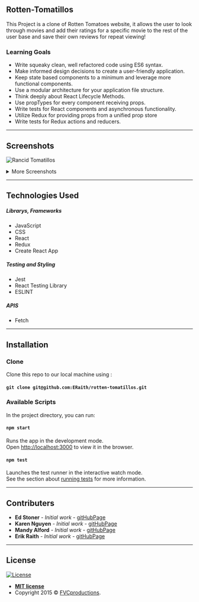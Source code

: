 ## Rotten-Tomatillos
This Project is a clone of Rotten Tomatoes website, it allows the user to look through movies and add their ratings for a specific movie to the rest of the user base and save their own reviews for repeat viewing!

### Learning Goals
- Write squeaky clean, well refactored code using ES6 syntax.
- Make informed design decisions to create a user-friendly application.
- Keep state based components to a minimum and leverage more functional components.
- Use a modular architecture for your application file structure.
- Think deeply about React Lifecycle Methods.
- Use propTypes for every component receiving props.
- Write tests for React components and asynchronous functionality.
- Utilize Redux for providing props from a unified prop store
- Write tests for Redux actions and reducers.

---

## Screenshots
![Rancid Tomatillos ](https://user-images.githubusercontent.com/6379500/79272736-1951b700-7e5f-11ea-8416-26d2c39c0059.gif)

<details><summary>More Screenshots</summary>
<p>
  
##### Home Page 
![Home](https://user-images.githubusercontent.com/6379500/79267871-16eb5f00-7e57-11ea-9b65-e49a9d4de1f6.png)
##### Login Modal
![Login](https://user-images.githubusercontent.com/6379500/79268037-5619b000-7e57-11ea-9204-a5563a67dd00.png)
##### Home Page(Logged in)
![Home Logged in](https://user-images.githubusercontent.com/6379500/79268460-0c7d9500-7e58-11ea-8f3b-80574dbbbfb6.png)
##### Movie Details
![Movie Details](https://user-images.githubusercontent.com/6379500/79268559-31720800-7e58-11ea-8a56-7f7036e8ad34.png)
##### Mobile View
![mobile](https://user-images.githubusercontent.com/6379500/79268138-83fef480-7e57-11ea-8beb-4fe0d64e64b7.png)

</p>
</details>

---

## Technologies Used

##### Librarys, Frameworks
- JavaScript
- CSS
- React
- Redux
- Create React App

##### Testing and Styling
- Jest
- React Testing Library
- ESLINT

##### APIS
- Fetch

---

## Installation

### Clone

Clone this repo to our local machine using :
#### `git clone git@github.com:ERaith/rotten-tomatillos.git`

### Available Scripts

In the project directory, you can run:

#### `npm start`

Runs the app in the development mode.<br />
Open [http://localhost:3000](http://localhost:3000) to view it in the browser.

#### `npm test`

Launches the test runner in the interactive watch mode.<br />
See the section about [running tests](https://facebook.github.io/create-react-app/docs/running-tests) for more information.

---

## Contributers 
* **Ed Stoner**  - *Initial work* - [gitHubPage](https://github.com/edlsto)
* **Karen Nguyen**  - *Initial work* - [gitHubPage](https://github.com/KareNguyen94)
* **Mandy Alford**  - *Initial work* - [gitHubPage](https://github.com/MandyAlford)
* **Erik Raith**  - *Initial work* - [gitHubPage](https://github.com/ERaith)

---

## License

[![License](http://img.shields.io/:license-mit-blue.svg?style=flat-square)](http://badges.mit-license.org)

- **[MIT license](http://opensource.org/licenses/mit-license.php)**
- Copyright 2015 © <a href="http://fvcproductions.com" target="_blank">FVCproductions</a>.
